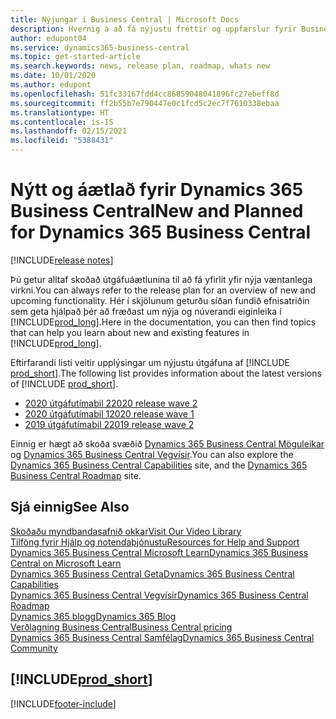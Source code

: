 ```yaml
---
title: Nýjungar í Business Central | Microsoft Docs
description: Hvernig á að fá nýjustu fréttir og uppfærslur fyrir Business Central.
author: edupont04
ms.service: dynamics365-business-central
ms.topic: get-started-article
ms.search.keywords: news, release plan, roadmap, whats new
ms.date: 10/01/2020
ms.author: edupont
ms.openlocfilehash: 51fc33167fdd4cc86859048041896fc27ebeff8d
ms.sourcegitcommit: ff2b55b7e790447e0c1fcd5c2ec7f7610338ebaa
ms.translationtype: HT
ms.contentlocale: is-IS
ms.lasthandoff: 02/15/2021
ms.locfileid: "5388431"
---
```

# <a name="new-and-planned-for-dynamics-365-business-central"></a><span data-ttu-id="ddf21-103">Nýtt og áætlað fyrir Dynamics 365 Business Central</span><span class="sxs-lookup"><span data-stu-id="ddf21-103">New and Planned for Dynamics 365 Business Central</span></span>

[!INCLUDE[release notes](includes/release-notes.md)]

<span data-ttu-id="ddf21-104">Þú getur alltaf skoðað útgáfuáætlunina til að fá yfirlit yfir nýja væntanlega virkni.</span><span class="sxs-lookup"><span data-stu-id="ddf21-104">You can always refer to the release plan for an overview of new and upcoming functionality.</span></span> <span data-ttu-id="ddf21-105">Hér í skjölunum geturðu síðan fundið efnisatriðin sem geta hjálpað þér að fræðast um nýja og núverandi eiginleika í [!INCLUDE[prod_long](includes/prod_long.md)].</span><span class="sxs-lookup"><span data-stu-id="ddf21-105">Here in the documentation, you can then find topics that can help you learn about new and existing features in [!INCLUDE[prod_long](includes/prod_long.md)].</span></span> 

<span data-ttu-id="ddf21-106">Eftirfarandi listi veitir upplýsingar um nýjustu útgáfuna af [!INCLUDE [prod_short](includes/prod_short.md)].</span><span class="sxs-lookup"><span data-stu-id="ddf21-106">The following list provides information about the latest versions of [!INCLUDE [prod_short](includes/prod_short.md)].</span></span>  

* [<span data-ttu-id="ddf21-107">2020 útgáfutímabil 2</span><span class="sxs-lookup"><span data-stu-id="ddf21-107">2020 release wave 2</span></span>](/dynamics365-release-plan/2020wave2/smb/dynamics365-business-central/planned-features)  
* [<span data-ttu-id="ddf21-108">2020 útgáfutímabil 1</span><span class="sxs-lookup"><span data-stu-id="ddf21-108">2020 release wave 1</span></span>](/dynamics365-release-plan/2020wave1/dynamics365-business-central/planned-features)  
* [<span data-ttu-id="ddf21-109">2019 útgáfutímabil 2</span><span class="sxs-lookup"><span data-stu-id="ddf21-109">2019 release wave 2</span></span>](/dynamics365-release-plan/2019wave2/dynamics365-business-central/planned-features)  

<span data-ttu-id="ddf21-110">Einnig er hægt að skoða svæðið [Dynamics 365 Business Central Möguleikar](https://dynamics.microsoft.com/business-central/capabilities/) og [Dynamics 365 Business Central Vegvísir](https://dynamics.microsoft.com/roadmap/business-central/).</span><span class="sxs-lookup"><span data-stu-id="ddf21-110">You can also explore the [Dynamics 365 Business Central Capabilities](https://dynamics.microsoft.com/business-central/capabilities/) site, and the [Dynamics 365 Business Central Roadmap](https://dynamics.microsoft.com/roadmap/business-central/) site.</span></span>  

## <a name="see-also"></a><span data-ttu-id="ddf21-111">Sjá einnig</span><span class="sxs-lookup"><span data-stu-id="ddf21-111">See Also</span></span>

[<span data-ttu-id="ddf21-112">Skoðaðu myndbandasafnið okkar</span><span class="sxs-lookup"><span data-stu-id="ddf21-112">Visit Our Video Library</span></span>](across-videos.md)  
[<span data-ttu-id="ddf21-113">Tilföng fyrir Hjálp og notendaþjónustu</span><span class="sxs-lookup"><span data-stu-id="ddf21-113">Resources for Help and Support</span></span>](product-help-and-support.md)  
[<span data-ttu-id="ddf21-114">Dynamics 365 Business Central Microsoft Learn</span><span class="sxs-lookup"><span data-stu-id="ddf21-114">Dynamics 365 Business Central on Microsoft Learn</span></span>](/learn/dynamics365/business-central?WT.mc_id=dyn365bc_landingpage-docs)  
[<span data-ttu-id="ddf21-115">Dynamics 365 Business Central Geta</span><span class="sxs-lookup"><span data-stu-id="ddf21-115">Dynamics 365 Business Central Capabilities</span></span>](https://dynamics.microsoft.com/business-central/capabilities/)  
[<span data-ttu-id="ddf21-116">Dynamics 365 Business Central Vegvísir</span><span class="sxs-lookup"><span data-stu-id="ddf21-116">Dynamics 365 Business Central Roadmap</span></span>](https://dynamics.microsoft.com/roadmap/business-central/)  
[<span data-ttu-id="ddf21-117">Dynamics 365 blogg</span><span class="sxs-lookup"><span data-stu-id="ddf21-117">Dynamics 365 Blog</span></span>](https://cloudblogs.microsoft.com/dynamics365/it/product/business-central/)  
[<span data-ttu-id="ddf21-118">Verðlagning Business Central</span><span class="sxs-lookup"><span data-stu-id="ddf21-118">Business Central pricing</span></span>](https://dynamics.microsoft.com/business-central/overview/#pricing)  
[<span data-ttu-id="ddf21-119">Dynamics 365 Business Central Samfélag</span><span class="sxs-lookup"><span data-stu-id="ddf21-119">Dynamics 365 Business Central Community</span></span>](https://community.dynamics.com/business/)

## [!INCLUDE[prod_short](includes/free_trial_md.md)]


[!INCLUDE[footer-include](includes/footer-banner.md)]